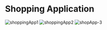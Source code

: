 # Shopping Application
![shoppingApp1](https://github.com/emirhanzeyrekk/Shopping-Record-App/assets/121854589/a9e466b8-c241-4e5a-952d-96f1b292d0d1)
![shoppingApp2](https://github.com/emirhanzeyrekk/Shopping-Record-App/assets/121854589/a138bba0-7b15-4dae-ab91-9585514e8d96)
![shopApp-3](https://github.com/emirhanzeyrekk/Shopping-Record-App/assets/121854589/6fb18cec-9699-4c48-b36e-b45b7e75c8c6)
